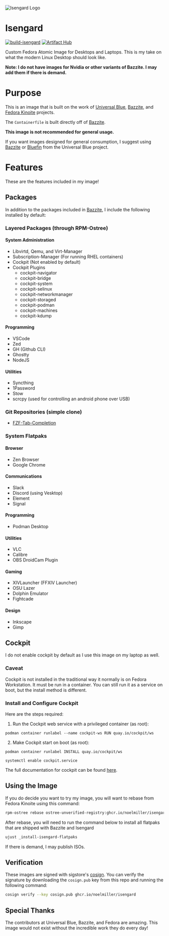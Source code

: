 ![Isengard Logo](assets/logo.jpg)

# Isengard
[![build-isengard](https://github.com/noelmiller/isengard/actions/workflows/build.yml/badge.svg)](https://github.com/noelmiller/isengard/actions/workflows/build.yml) [![Artifact Hub](https://img.shields.io/endpoint?url=https://artifacthub.io/badge/repository/isengard)](https://artifacthub.io/packages/search?repo=isengard)

Custom Fedora Atomic Image for Desktops and Laptops. This is my take on what the modern Linux Desktop should look like.

**Note: I do not have images for Nvidia or other variants of Bazzite. I may add them if there is demand.**

# Purpose

This is an image that is built on the work of [Universal Blue](https://github.com/ublue-os), [Bazzite](https://github.com/ublue-os/bazzite), and [Fedora Kinoite](https://fedoraproject.org/kinoite/) projects.

The `Containerfile` is built directly off of [Bazzite](https://github.com/ublue-os/bazzite).

**This image is not recommended for general usage.**

If you want images designed for general consumption, I suggest using [Bazzite](https://github.com/ublue-os/bazzite) or [Bluefin](https://github.com/ublue-os/bluefin) from the Universal Blue project.

# Features

These are the features included in my image!

## Packages

In addition to the packages included in [Bazzite](https://github.com/ublue-os/bazzite), I include the following installed by default:

### Layered Packages (through RPM-Ostree)

#### System Administration

- Libvirtd, Qemu, and Virt-Manager
- Subscription-Manager (For running RHEL containers)
- Cockpit (Not enabled by default)
- Cockpit Plugins
  - cockpit-navigator
  - cockpit-bridge
  - cockpit-system
  - cockpit-selinux
  - cockpit-networkmanager
  - cockpit-storaged
  - cockpit-podman
  - cockpit-machines
  - cockpit-kdump

#### Programming

- VSCode
- Zed
- GH (Github CLI)
- Ghostty
- NodeJS

#### Utilities

- Syncthing
- 1Password
- Stow
- scrcpy (used for controlling an android phone over USB)

### Git Repositories (simple clone)

- [FZF-Tab-Completion](https://github.com/lincheney/fzf-tab-completion)

### System Flatpaks

#### Browser

- Zen Browser
- Google Chrome

#### Communications

- Slack
- Discord (using Vesktop)
- Element
- Signal

#### Programming

- Podman Desktop

#### Utilities

- VLC
- Calibre
- OBS DroidCam Plugin

#### Gaming

- XIVLauncher (FFXIV Launcher)
- OSU Lazer
- Dolphin Emulator
- Fightcade

#### Design

- Inkscape
- Gimp

## Cockpit

I do not enable cockpit by default as I use this image on my laptop as well.

### Caveat

Cockpit is not installed in the traditional way it normally is on Fedora Workstation. It must be run in a container. You can still run it as a service on boot, but the install method is different.

### Install and Configure Cockpit

Here are the steps required:

1. Run the Cockpit web service with a privileged container (as root):

`podman container runlabel --name cockpit-ws RUN quay.io/cockpit/ws`

2. Make Cockpit start on boot (as root):

`podman container runlabel INSTALL quay.io/cockpit/ws`

`systemctl enable cockpit.service`

The full documentation for cockpit can be found [here](https://cockpit-project.org/running.html#coreos).

## Using the Image

If you do decide you want to try my image, you will want to rebase from Fedora Kinoite using this command:

```bash
rpm-ostree rebase ostree-unverified-registry:ghcr.io/noelmiller/isengard:latest
```

After rebase, you will need to run the command below to install all flatpaks that are shipped with Bazzite and Isengard

```bash
ujust _install-isengard-flatpaks
```

If there is demand, I may publish ISOs.

## Verification

These images are signed with sigstore's [cosign](https://docs.sigstore.dev/cosign/overview/). You can verify the signature by downloading the `cosign.pub` key from this repo and running the following command:

```bash
cosign verify --key cosign.pub ghcr.io/noelmiller/isengard
```

## Special Thanks

The contributors at Universal Blue, Bazzite, and Fedora are amazing. This image would not exist without the incredible work they do every day!

